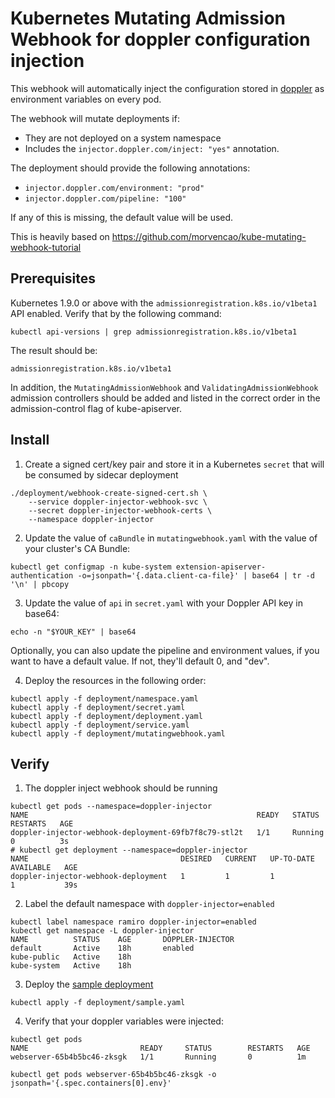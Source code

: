 # Kubernetes Mutating Admission Webhook for doppler configuration injection

This webhook will automatically inject the configuration stored in [doppler](https://doppler.com) as environment variables on every pod. 

The webhook will mutate deployments if:
- They are not deployed on a system namespace
- Includes the `injector.doppler.com/inject: "yes"` annotation.

The deployment should provide the following annotations:
- `injector.doppler.com/environment: "prod"`
- `injector.doppler.com/pipeline: "100"`

If any of this is missing, the default value will be used.


This is heavily based on https://github.com/morvencao/kube-mutating-webhook-tutorial

## Prerequisites

Kubernetes 1.9.0 or above with the `admissionregistration.k8s.io/v1beta1` API enabled. Verify that by the following command:
```
kubectl api-versions | grep admissionregistration.k8s.io/v1beta1
```
The result should be:
```
admissionregistration.k8s.io/v1beta1
```

In addition, the `MutatingAdmissionWebhook` and `ValidatingAdmissionWebhook` admission controllers should be added and listed in the correct order in the admission-control flag of kube-apiserver.

## Install

1. Create a signed cert/key pair and store it in a Kubernetes `secret` that will be consumed by sidecar deployment
```
./deployment/webhook-create-signed-cert.sh \
    --service doppler-injector-webhook-svc \
    --secret doppler-injector-webhook-certs \
    --namespace doppler-injector
```

2. Update the value of `caBundle` in `mutatingwebhook.yaml` with the value of your cluster's CA Bundle:
```
kubectl get configmap -n kube-system extension-apiserver-authentication -o=jsonpath='{.data.client-ca-file}' | base64 | tr -d '\n' | pbcopy
```

3. Update the value of `api` in `secret.yaml` with your Doppler API key in base64:
```
echo -n "$YOUR_KEY" | base64
```

Optionally, you can also update the pipeline and environment values, if you want to have a default value. If not, they'll default 0, and "dev".

4. Deploy the resources in the following order:
```
kubectl apply -f deployment/namespace.yaml
kubectl apply -f deployment/secret.yaml
kubectl apply -f deployment/deployment.yaml
kubectl apply -f deployment/service.yaml
kubectl apply -f deployment/mutatingwebhook.yaml
```

## Verify

1. The doppler inject webhook should be running
```
kubectl get pods --namespace=doppler-injector
NAME                                                   READY   STATUS    RESTARTS   AGE
doppler-injector-webhook-deployment-69fb7f8c79-stl2t   1/1     Running   0          3s
# kubectl get deployment --namespace=doppler-injector
NAME                                  DESIRED   CURRENT   UP-TO-DATE   AVAILABLE   AGE
doppler-injector-webhook-deployment   1         1         1            1           39s
```

2. Label the default namespace with `doppler-injector=enabled`
```
kubectl label namespace ramiro doppler-injector=enabled
kubectl get namespace -L doppler-injector
NAME          STATUS    AGE       DOPPLER-INJECTOR
default       Active    18h       enabled
kube-public   Active    18h
kube-system   Active    18h
```

3. Deploy the [sample deployment](deployment/sample.yaml)
```
kubectl apply -f deployment/sample.yaml
```

4. Verify that your doppler variables were injected:
```
kubectl get pods
NAME                         READY     STATUS        RESTARTS   AGE
webserver-65b4b5bc46-zksgk   1/1       Running       0          1m

kubectl get pods webserver-65b4b5bc46-zksgk -o jsonpath='{.spec.containers[0].env}'
```
